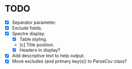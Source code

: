 # TODO

- [x] Separator parameter.
- [x] Exclude fields.
- [x] Spectre display.
    - [x] Table styling.
    - [c] Title position.
    - [x] Headers in display?
- [x] Add descriptive text to help output.
- [x] Move excludes (and primary key(s)) to ParseCsv class?
